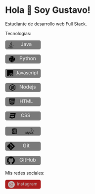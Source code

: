 # Hola 👋 Soy Gustavo!
Estudiante de desarrollo web Full Stack.

Tecnologías:

![Java](https://github.com/gusdellac/gusdellac/blob/main/tecnologias/Java.png)

![Python](https://github.com/gusdellac/gusdellac/blob/main/tecnologias/Python.png)

![Javascript](https://github.com/gusdellac/gusdellac/blob/main/tecnologias/Javascript.png)

![Nodejs](https://github.com/gusdellac/gusdellac/blob/main/tecnologias/Nodejs.png)

![HTML](https://github.com/gusdellac/gusdellac/blob/main/tecnologias/HTML.png)

![CSS](https://github.com/gusdellac/gusdellac/blob/main/tecnologias/CSS.png)

![SQLMYSQL](https://github.com/gusdellac/gusdellac/blob/main/tecnologias/SQLMYSQL.png)

![GIT](https://github.com/gusdellac/gusdellac/blob/main/tecnologias/Git.png)

![GitHub](https://github.com/gusdellac/gusdellac/blob/main/tecnologias/github-component.png)


Mis redes sociales: 

[![Instagram](https://github.com/gusdellac/gusdellac/blob/main/socialmedia/instagram.png)](http://instagram.com/gustavodellac) 



